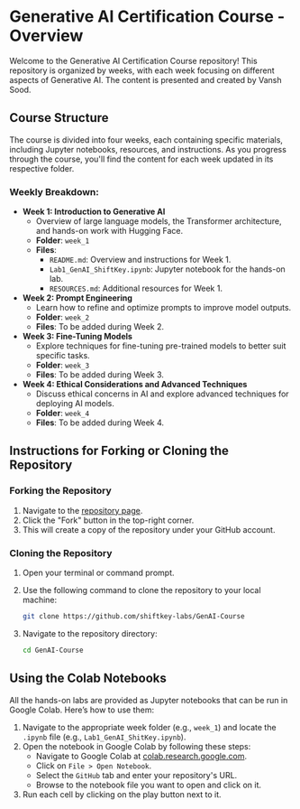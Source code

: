 # Generative AI Certification Course - Overview

Welcome to the Generative AI Certification Course repository! This repository is organized by weeks, with each week focusing on different aspects of Generative AI. The content is presented and created by Vansh Sood.

## Course Structure

The course is divided into four weeks, each containing specific materials, including Jupyter notebooks, resources, and instructions. As you progress through the course, you'll find the content for each week updated in its respective folder.

### Weekly Breakdown:

- **Week 1: Introduction to Generative AI**
  - Overview of large language models, the Transformer architecture, and hands-on work with Hugging Face.
  - **Folder**: `week_1`
  - **Files**:
    - `README.md`: Overview and instructions for Week 1.
    - `Lab1_GenAI_ShiftKey.ipynb`: Jupyter notebook for the hands-on lab.
    - `RESOURCES.md`: Additional resources for Week 1.
- **Week 2: Prompt Engineering**
  - Learn how to refine and optimize prompts to improve model outputs.
  - **Folder**: `week_2`
  - **Files**: To be added during Week 2.
- **Week 3: Fine-Tuning Models**
  - Explore techniques for fine-tuning pre-trained models to better suit specific tasks.
  - **Folder**: `week_3`
  - **Files**: To be added during Week 3.
- **Week 4: Ethical Considerations and Advanced Techniques**
  - Discuss ethical concerns in AI and explore advanced techniques for deploying AI models.
  - **Folder**: `week_4`
  - **Files**: To be added during Week 4.

## Instructions for Forking or Cloning the Repository

### Forking the Repository

1. Navigate to the [repository page](https://github.com/shiftkey-labs/GenAI-Course).
2. Click the "Fork" button in the top-right corner.
3. This will create a copy of the repository under your GitHub account.

### Cloning the Repository

1. Open your terminal or command prompt.
2. Use the following command to clone the repository to your local machine:

   ```bash
   git clone https://github.com/shiftkey-labs/GenAI-Course
   ```

3. Navigate to the repository directory:

   ```bash
   cd GenAI-Course
   ```

## Using the Colab Notebooks

All the hands-on labs are provided as Jupyter notebooks that can be run in Google Colab. Here’s how to use them:

1. Navigate to the appropriate week folder (e.g., `week_1`) and locate the `.ipynb` file (e.g., `Lab1_GenAI_ShitKey.ipynb`).
2. Open the notebook in Google Colab by following these steps:
   - Navigate to Google Colab at [colab.research.google.com](https://colab.research.google.com).
   - Click on `File > Open Notebook`.
   - Select the `GitHub` tab and enter your repository's URL.
   - Browse to the notebook file you want to open and click on it.
3. Run each cell by clicking on the play button next to it.
